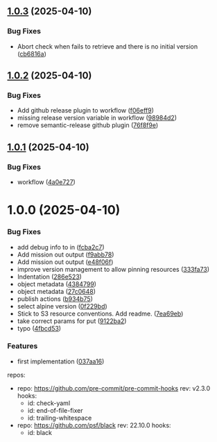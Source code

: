 ## [1.0.3](https://github.com/juanlugm/concourse-gcs-resource/compare/v1.0.2...v1.0.3) (2025-04-10)


### Bug Fixes

* Abort check when fails to retrieve and there is no initial version ([cb6816a](https://github.com/juanlugm/concourse-gcs-resource/commit/cb6816ac4fb282ba3120521623e593e18ce98c30))

## [1.0.2](https://github.com/juanlugm/concourse-gcs-resource/compare/v1.0.1...v1.0.2) (2025-04-10)


### Bug Fixes

* Add github release plugin to workflow ([f06eff9](https://github.com/juanlugm/concourse-gcs-resource/commit/f06eff966b58ae3632fd22d1320583e5c26fe356))
* missing release version variable in workflow ([98984d2](https://github.com/juanlugm/concourse-gcs-resource/commit/98984d29121231b64afc4514bbca0a43d1004a5f))
* remove semantic-release github plugin ([76f8f9e](https://github.com/juanlugm/concourse-gcs-resource/commit/76f8f9e66828fadb2ccc77a175b08945f41830c3))

## [1.0.1](https://github.com/juanlugm/concourse-gcs-resource/compare/v1.0.0...v1.0.1) (2025-04-10)


### Bug Fixes

* workflow ([4a0e727](https://github.com/juanlugm/concourse-gcs-resource/commit/4a0e7279d6d8a3fe831c3d21e829880acce75f16))

# 1.0.0 (2025-04-10)


### Bug Fixes

* add debug info to in ([fcba2c7](https://github.com/juanlugm/concourse-gcs-resource/commit/fcba2c76e54c5266a84c04a2ce62bb87f0e67cce))
* Add mission out output ([f9abb78](https://github.com/juanlugm/concourse-gcs-resource/commit/f9abb788450b7714989a566d73bc474c130730c2))
* Add mission out output ([e48f06f](https://github.com/juanlugm/concourse-gcs-resource/commit/e48f06f75a8910a5d94294e586a07dc230bfff81))
* improve version management to allow pinning resources ([333fa73](https://github.com/juanlugm/concourse-gcs-resource/commit/333fa73237746c1f7fc4f45a7936dca7ee103d50))
* Indentation ([286e523](https://github.com/juanlugm/concourse-gcs-resource/commit/286e5234bc1decd4408772f46ae8e6f62abf3cd3))
* object metadata ([4384799](https://github.com/juanlugm/concourse-gcs-resource/commit/4384799f96599c6f8c92b2ea69d045d4ca845066))
* object metadata ([27c0648](https://github.com/juanlugm/concourse-gcs-resource/commit/27c0648c5e2835ca0e8a6645d34f19f58cbcdf4f))
* publish actions ([b934b75](https://github.com/juanlugm/concourse-gcs-resource/commit/b934b75d9ef56e7b3ae0267550366835e5355220))
* select alpine version ([0f229bd](https://github.com/juanlugm/concourse-gcs-resource/commit/0f229bd53dfb9a6f96bc98fe20dd1ced8c88a336))
* Stick to S3 resource conventions. Add readme. ([7ea69eb](https://github.com/juanlugm/concourse-gcs-resource/commit/7ea69eb1bd8775ca52ff6fe8732f579c01d09855))
* take correct params for put ([9122ba2](https://github.com/juanlugm/concourse-gcs-resource/commit/9122ba2a84a7a42b6910b1f3f0e2ef342746eb56))
* typo ([4fbcd53](https://github.com/juanlugm/concourse-gcs-resource/commit/4fbcd534429f3b6b768b2ab1fe820ba0e30c93e7))


### Features

* first implementation ([037aa16](https://github.com/juanlugm/concourse-gcs-resource/commit/037aa16263f1de2dd873164008a332c5655c5f97))

repos:
-   repo: https://github.com/pre-commit/pre-commit-hooks
    rev: v2.3.0
    hooks:
    -   id: check-yaml
    -   id: end-of-file-fixer
    -   id: trailing-whitespace
-   repo: https://github.com/psf/black
    rev: 22.10.0
    hooks:
    -   id: black
